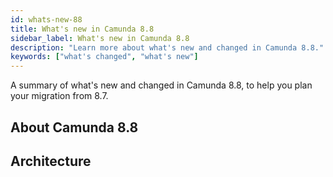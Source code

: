 ```yaml
---
id: whats-new-88
title: What's new in Camunda 8.8
sidebar_label: What's new in Camunda 8.8
description: "Learn more about what's new and changed in Camunda 8.8."
keywords: ["what's changed", "what's new"]
---
```


A summary of what's new and changed in Camunda 8.8, to help you plan your migration from 8.7.

## About Camunda 8.8

## Architecture
